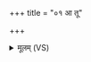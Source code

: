 +++
title = "०१ आ तू"

+++
<details><summary>मूलम् (VS)</summary>

आ तू न॑ इन्द्र म॒द्र्य᳡ग्घुवा॒नः सोम॑पीतये। हरि॑भ्यां याह्यद्रिवः ॥
</details>